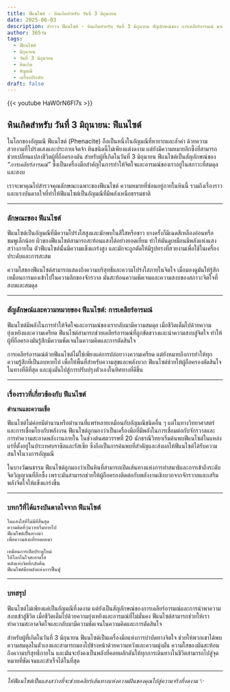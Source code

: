 ```yaml
---
title: ฟีแนไซต์ - หินเกิดสำหรับ วันที่ 3 มิถุนายน
date: 2025-06-03
description: สำรวจ ฟีแนไซต์ - หินเกิดสำหรับ วันที่ 3 มิถุนายน สัญลักษณ์ของ การเคลียร์อารมณ์ มาเรียนรู้ความหมายลึกซึ้งของหินพิเศษนี้
author: 365วัน
tags:
  - ฟีแนไซต์
  - มิถุนายน
  - วันที่ 3 มิถุนายน
  - หินเกิด
  - อัญมณี
  - เครื่องประดับ
draft: false
---
```


{{< youtube HaW0rN6Fl7s >}}

## หินเกิดสำหรับ วันที่ 3 มิถุนายน: ฟีแนไซต์

ในโลกของอัญมณี ฟีแนไซต์ (Phenacite) ถือเป็นหนึ่งในอัญมณีที่หายากและล้ำค่า ด้วยความสวยงามที่โปร่งแสงและประกายเจิดจ้า หินชนิดนี้ไม่เพียงแต่งดงาม แต่ยังมีความหมายลึกซึ้งที่สามารถช่วยเปลี่ยนแปลงชีวิตผู้ที่ถือครองมัน สำหรับผู้ที่เกิดในวันที่ 3 มิถุนายน ฟีแนไซต์เป็นสัญลักษณ์ของ _“การเคลียร์อารมณ์”_ ซึ่งเป็นเครื่องมือสำคัญในการทำให้จิตใจและอารมณ์ของเราอยู่ในสภาวะที่สมดุลและสงบ

เราจะพาคุณไปสำรวจคุณลักษณะเฉพาะของฟีแนไซต์ ความหมายที่ซ่อนอยู่ภายในหินนี้ รวมถึงเรื่องราวและแรงบันดาลใจที่ทำให้ฟีแนไซต์เป็นอัญมณีที่มีพลังเหนือธรรมชาติ

---

### ลักษณะของ ฟีแนไซต์

ฟีแนไซต์เป็นอัญมณีที่มีความโปร่งใสสูงและมักพบในสีใสหรือขาว บางครั้งก็มีเฉดสีเหลืองอ่อนหรือชมพูเล็กน้อย ผิวของฟีแนไซต์สามารถสะท้อนแสงได้อย่างยอดเยี่ยม ทำให้มันดูเหมือนมีพลังแห่งแสงสว่างภายใน ตัวฟีแนไซต์นั้นมีความแข็งแกร่งสูง และมักจะถูกตัดให้มีรูปทรงที่สวยงามเพื่อใช้ในเครื่องประดับและการสะสม

ความใสของฟีแนไซต์สามารถแสดงถึงความบริสุทธิ์และความโปร่งใสภายในจิตใจ เมื่อมองดูมันให้รู้สึกเหมือนการมองเข้าไปในความลึกของจักรวาล มันสะท้อนความชัดเจนและความสงบของสภาวะจิตใจที่สงบและสมดุล

---

### สัญลักษณ์และความหมายของ ฟีแนไซต์: การเคลียร์อารมณ์

ฟีแนไซต์มีพลังในการทำให้จิตใจและอารมณ์ของเรากลับมามีความสมดุล เมื่อชีวิตเต็มไปด้วยความยุ่งเหยิงและความเครียด ฟีแนไซต์สามารถช่วยเคลียร์อารมณ์ที่ถูกขัดขวางและนำความสงบสู่จิตใจ ทำให้ผู้ที่ถือครองมันรู้สึกมีความชัดเจนในความคิดและการตัดสินใจ

การเคลียร์อารมณ์ด้วยฟีแนไซต์ไม่ใช่เพียงแค่การปล่อยวางความเครียด แต่ยังหมายถึงการทำให้ทุกความรู้สึกที่เป็นลบหายไป เพื่อให้พื้นที่สำหรับความสุขและพลังบวก ฟีแนไซต์ช่วยให้ผู้ถือครองตัดสินใจในทางที่ดีที่สุด และมุ่งมั่นไปสู่การปรับปรุงตัวเองในทิศทางที่ดีขึ้น

---

### เรื่องราวที่เกี่ยวข้องกับ ฟีแนไซต์

**ตำนานและความเชื่อ**

ฟีแนไซต์ไม่ค่อยมีตำนานหรือตำนานที่แพร่หลายเหมือนกับอัญมณีชนิดอื่น ๆ แต่ในทางวิทยาศาสตร์และการเชื่อมโยงกับพลังงาน ฟีแนไซต์ถูกมองว่าเป็นเครื่องมือที่มีพลังในการเชื่อมต่อกับจักรวาลและการทำความสะอาดพลังงานภายใน ในช่วงต้นศตวรรษที่ 20 นักธรณีวิทยาเริ่มค้นพบฟีแนไซต์ในแหล่งแร่ที่ตั้งอยู่ในประเทศบราซิลและรัสเซีย ซึ่งถือเป็นการค้นพบที่สำคัญและส่งผลให้ฟีแนไซต์ได้รับความสนใจในวงการอัญมณี

ในบางวัฒนธรรม ฟีแนไซต์ถูกมองว่าเป็นหินที่สามารถเปิดเส้นทางแห่งการทำสมาธิและการเข้าถึงระดับจิตวิญญาณที่ลึกซึ้ง เพราะมันสามารถช่วยให้ผู้ถือครองติดต่อกับพลังงานเชิงบวกจากจักรวาลและเสริมพลังจิตใจให้แข็งแกร่งขึ้น

---

### บทกวีที่ได้แรงบันดาลใจจาก ฟีแนไซต์

```
ในแสงใสที่ไม่มีที่สิ้นสุด  
ความคิดที่วุ่นวายเริ่มหายไป  
ฟีแนไซต์เป็นทางนำ  
เพื่อความสงบที่รอคอยมา

เหมือนการเปิดประตูใหม่  
ให้โลกในใจสะอาดใส  
พลังแห่งจิตที่กลับคืน  
ฟีแนไซต์คือพลังแห่งการฟื้นฟู
```

---

### บทสรุป

ฟีแนไซต์ไม่เพียงแค่เป็นอัญมณีที่งดงาม แต่ยังเป็นสัญลักษณ์ของการเคลียร์อารมณ์และการนำพาความสงบเข้าสู่ชีวิต เมื่อชีวิตเต็มไปด้วยความยุ่งเหยิงและอารมณ์ที่ไม่มั่นคง ฟีแนไซต์สามารถช่วยให้เราทำความสะอาดจิตใจและกลับมามีความชัดเจนในความคิดและการตัดสินใจ

สำหรับผู้ที่เกิดในวันที่ 3 มิถุนายน ฟีแนไซต์เป็นเครื่องมือแห่งการบำบัดทางจิตใจ ช่วยให้พวกเขาได้พบความสมดุลในตัวเองและสามารถมองไปข้างหน้าด้วยความหวังและความมุ่งมั่น ความใสของมันสะท้อนถึงความบริสุทธิ์ภายใน และมันจะยังคงเป็นพลังที่คอยผลักดันให้ทุกการเดินทางในชีวิตสามารถไปสู่จุดหมายที่ชัดเจนและสำเร็จได้ในที่สุด

---

_ให้ฟีแนไซต์เป็นแสงสว่างที่จะช่วยเคลียร์เส้นทางแห่งความฝันของคุณไปสู่ความจริงที่งดงาม_ ✨